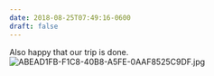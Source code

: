 ```yaml
---
date: 2018-08-25T07:49:16-0600
draft: false
---
```




Also happy that our trip is done. ![ABEAD1FB-F1C8-40B8-A5FE-0AAF8525C9DF.jpg](http://ianwhitney.micro.blog/uploads/2018/7e1a7d763f.jpg)



